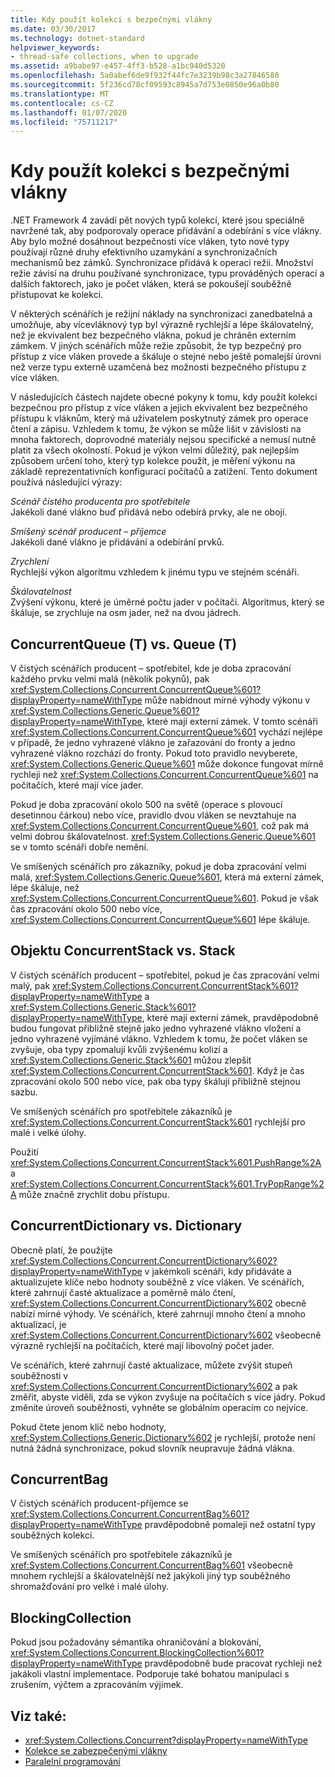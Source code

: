 ```yaml
---
title: Kdy použít kolekci s bezpečnými vlákny
ms.date: 03/30/2017
ms.technology: dotnet-standard
helpviewer_keywords:
- thread-safe collections, when to upgrade
ms.assetid: a9babe97-e457-4ff3-b528-a1bc940d5320
ms.openlocfilehash: 5a0abef6de9f932f44fc7e3239b98c3a27846580
ms.sourcegitcommit: 5f236cd78cf09593c8945a7d753e0850e96a0b80
ms.translationtype: MT
ms.contentlocale: cs-CZ
ms.lasthandoff: 01/07/2020
ms.locfileid: "75711217"
---
```

# <a name="when-to-use-a-thread-safe-collection"></a>Kdy použít kolekci s bezpečnými vlákny
.NET Framework 4 zavádí pět nových typů kolekcí, které jsou speciálně navržené tak, aby podporovaly operace přidávání a odebírání s více vlákny. Aby bylo možné dosáhnout bezpečnosti více vláken, tyto nové typy používají různé druhy efektivního uzamykání a synchronizačních mechanismů bez zámků. Synchronizace přidává k operaci režii. Množství režie závisí na druhu používané synchronizace, typu prováděných operací a dalších faktorech, jako je počet vláken, která se pokoušejí souběžně přistupovat ke kolekci.  
  
 V některých scénářích je režijní náklady na synchronizaci zanedbatelná a umožňuje, aby vícevláknový typ byl výrazně rychlejší a lépe škálovatelný, než je ekvivalent bez bezpečného vlákna, pokud je chráněn externím zámkem. V jiných scénářích může režie způsobit, že typ bezpečný pro přístup z více vláken provede a škáluje o stejné nebo ještě pomalejší úrovni než verze typu externě uzamčená bez možnosti bezpečného přístupu z více vláken.  
  
 V následujících částech najdete obecné pokyny k tomu, kdy použít kolekci bezpečnou pro přístup z více vláken a jejich ekvivalent bez bezpečného přístupu k vláknům, který má uživatelem poskytnutý zámek pro operace čtení a zápisu. Vzhledem k tomu, že výkon se může lišit v závislosti na mnoha faktorech, doprovodné materiály nejsou specifické a nemusí nutně platit za všech okolností. Pokud je výkon velmi důležitý, pak nejlepším způsobem určení toho, který typ kolekce použít, je měření výkonu na základě reprezentativních konfigurací počítačů a zatížení. Tento dokument používá následující výrazy:  
  
 *Scénář čistého producenta pro spotřebitele*  
 Jakékoli dané vlákno buď přidává nebo odebírá prvky, ale ne obojí.  
  
 *Smíšený scénář producent – příjemce*  
 Jakékoli dané vlákno je přidávání a odebírání prvků.  
  
 *Zrychlení*  
 Rychlejší výkon algoritmu vzhledem k jinému typu ve stejném scénáři.  
  
 *Škálovatelnost*  
 Zvýšení výkonu, které je úměrné počtu jader v počítači. Algoritmus, který se škáluje, se zrychluje na osm jader, než na dvou jádrech.  
  
## <a name="concurrentqueuet-vs-queuet"></a>ConcurrentQueue (T) vs. Queue (T)  
 V čistých scénářích producent – spotřebitel, kde je doba zpracování každého prvku velmi malá (několik pokynů), pak <xref:System.Collections.Concurrent.ConcurrentQueue%601?displayProperty=nameWithType> může nabídnout mírné výhody výkonu v <xref:System.Collections.Generic.Queue%601?displayProperty=nameWithType>, které mají externí zámek. V tomto scénáři <xref:System.Collections.Concurrent.ConcurrentQueue%601> vychází nejlépe v případě, že jedno vyhrazené vlákno je zařazování do fronty a jedno vyhrazené vlákno rozchází do fronty. Pokud toto pravidlo nevyberete, <xref:System.Collections.Generic.Queue%601> může dokonce fungovat mírně rychleji než <xref:System.Collections.Concurrent.ConcurrentQueue%601> na počítačích, které mají více jader.  
  
 Pokud je doba zpracování okolo 500 na světě (operace s plovoucí desetinnou čárkou) nebo více, pravidlo dvou vláken se nevztahuje na <xref:System.Collections.Concurrent.ConcurrentQueue%601>, což pak má velmi dobrou škálovatelnost. <xref:System.Collections.Generic.Queue%601> se v tomto scénáři dobře nemění.  
  
 Ve smíšených scénářích pro zákazníky, pokud je doba zpracování velmi malá, <xref:System.Collections.Generic.Queue%601>, která má externí zámek, lépe škáluje, než <xref:System.Collections.Concurrent.ConcurrentQueue%601>. Pokud je však čas zpracování okolo 500 nebo více, <xref:System.Collections.Concurrent.ConcurrentQueue%601> lépe škáluje.  
  
## <a name="concurrentstack-vs-stack"></a>Objektu ConcurrentStack vs. Stack  
 V čistých scénářích producent – spotřebitel, pokud je čas zpracování velmi malý, pak <xref:System.Collections.Concurrent.ConcurrentStack%601?displayProperty=nameWithType> a <xref:System.Collections.Generic.Stack%601?displayProperty=nameWithType>, které mají externí zámek, pravděpodobně budou fungovat přibližně stejně jako jedno vyhrazené vlákno vložení a jedno vyhrazené vyjímáné vlákno. Vzhledem k tomu, že počet vláken se zvyšuje, oba typy zpomalují kvůli zvýšenému kolizí a <xref:System.Collections.Generic.Stack%601> můžou zlepšit <xref:System.Collections.Concurrent.ConcurrentStack%601>. Když je čas zpracování okolo 500 nebo více, pak oba typy škálují přibližně stejnou sazbu.  
  
 Ve smíšených scénářích pro spotřebitele zákazníků je <xref:System.Collections.Concurrent.ConcurrentStack%601> rychlejší pro malé i velké úlohy.  
  
 Použití <xref:System.Collections.Concurrent.ConcurrentStack%601.PushRange%2A> a <xref:System.Collections.Concurrent.ConcurrentStack%601.TryPopRange%2A> může značně zrychlit dobu přístupu.  
  
## <a name="concurrentdictionary-vs-dictionary"></a>ConcurrentDictionary vs. Dictionary  
 Obecně platí, že použijte <xref:System.Collections.Concurrent.ConcurrentDictionary%602?displayProperty=nameWithType> v jakémkoli scénáři, kdy přidáváte a aktualizujete klíče nebo hodnoty souběžně z více vláken. Ve scénářích, které zahrnují časté aktualizace a poměrně málo čtení, <xref:System.Collections.Concurrent.ConcurrentDictionary%602> obecně nabízí mírné výhody. Ve scénářích, které zahrnují mnoho čtení a mnoho aktualizací, je <xref:System.Collections.Concurrent.ConcurrentDictionary%602> všeobecně výrazně rychlejší na počítačích, které mají libovolný počet jader.  
  
 Ve scénářích, které zahrnují časté aktualizace, můžete zvýšit stupeň souběžnosti v <xref:System.Collections.Concurrent.ConcurrentDictionary%602> a pak změřit, abyste viděli, zda se výkon zvyšuje na počítačích s více jádry. Pokud změníte úroveň souběžnosti, vyhněte se globálním operacím co nejvíce.  
  
 Pokud čtete jenom klíč nebo hodnoty, <xref:System.Collections.Generic.Dictionary%602> je rychlejší, protože není nutná žádná synchronizace, pokud slovník neupravuje žádná vlákna.  
  
## <a name="concurrentbag"></a>ConcurrentBag  
 V čistých scénářích producent-příjemce se <xref:System.Collections.Concurrent.ConcurrentBag%601?displayProperty=nameWithType> pravděpodobně pomaleji než ostatní typy souběžných kolekcí.  
  
 Ve smíšených scénářích pro spotřebitele zákazníků je <xref:System.Collections.Concurrent.ConcurrentBag%601> všeobecně mnohem rychlejší a škálovatelnější než jakýkoli jiný typ souběžného shromažďování pro velké i malé úlohy.  
  
## <a name="blockingcollection"></a>BlockingCollection  
 Pokud jsou požadovány sémantika ohraničování a blokování, <xref:System.Collections.Concurrent.BlockingCollection%601?displayProperty=nameWithType> pravděpodobně bude pracovat rychleji než jakákoli vlastní implementace. Podporuje také bohatou manipulaci s zrušením, výčtem a zpracováním výjimek.  
  
## <a name="see-also"></a>Viz také:

- <xref:System.Collections.Concurrent?displayProperty=nameWithType>
- [Kolekce se zabezpečenými vlákny](../../../../docs/standard/collections/thread-safe/index.md)
- [Paralelní programování](../../../../docs/standard/parallel-programming/index.md)
